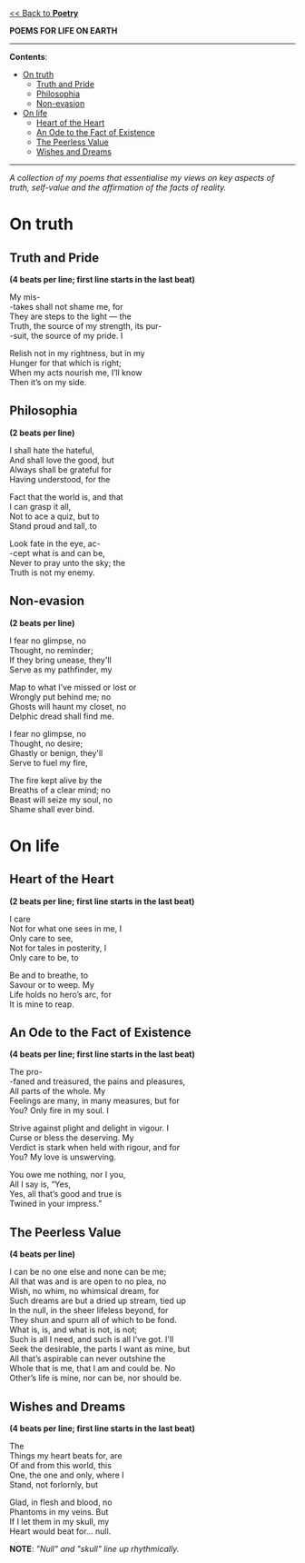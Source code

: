 [<< Back to **Poetry**](https://pranigopu.github.io/art/poetry)

**POEMS FOR LIFE ON EARTH**

---

**Contents**:

- [On truth](#on-truth)
  - [Truth and Pride](#truth-and-pride)
  - [Philosophia](#philosophia)
  - [Non-evasion](#non-evasion)
- [On life](#on-life)
  - [Heart of the Heart](#heart-of-the-heart)
  - [An Ode to the Fact of Existence](#an-ode-to-the-fact-of-existence)
  - [The Peerless Value](#the-peerless-value)
  - [Wishes and Dreams](#wishes-and-dreams)

---

_A collection of my poems that essentialise my views on key aspects of truth, self-value and the affirmation of the facts of reality._

# On truth
## Truth and Pride
**(4 beats per line; first line starts in the last beat)**

My mis- <br>
-takes shall not shame me, for <br>
They are steps to the light — the <br>
Truth, the source of my strength, its pur- <br>
-suit, the source of my pride. I

Relish not in my rightness, but in my <br>
Hunger for that which is right; <br>
When my acts nourish me, I’ll know <br>
Then it’s on my side.

## Philosophia
**(2 beats per line)**

I shall hate the hateful, <br>
And shall love the good, but <br>
Always shall be grateful for <br>
Having understood, for the

Fact that the world is, and that <br>
I can grasp it all, <br>
Not to ace a quiz, but to <br>
Stand proud and tall, to

Look fate in the eye, ac- <br>
-cept what is and can be, <br>
Never to pray unto the sky; the <br>
Truth is not my enemy.

## Non-evasion
**(2 beats per line)**

I fear no glimpse, no <br>
Thought, no reminder; <br>
If they bring unease, they'll <br>
Serve as my pathfinder, my

Map to what I've missed or lost or <br>
Wrongly put behind me; no <br>
Ghosts will haunt my closet, no <br>
Delphic dread shall find me.

I fear no glimpse, no <br>
Thought, no desire; <br>
Ghastly or benign, they'll <br>
Serve to fuel my fire, <br>

The fire kept alive by the <br>
Breaths of a clear mind; no <br>
Beast will seize my soul, no <br>
Shame shall ever bind.

# On life
## Heart of the Heart
**(2 beats per line; first line starts in the last beat)**

I care <br>
Not for what one sees in me, I <br>
Only care to see, <br>
Not for tales in posterity, I <br>
Only care to be, to

Be and to breathe, to <br>
Savour or to weep. My <br>
Life holds no hero’s arc, for <br>
It is mine to reap.

## An Ode to the Fact of Existence
**(4 beats per line; first line starts in the last beat)**

The pro- <br>
-faned and treasured, the pains and pleasures, <br>
All parts of the whole. My <br>
Feelings are many, in many measures, but for <br>
You? Only fire in my soul. I

Strive against plight and delight in vigour. I <br>
Curse or bless the deserving. My <br>
Verdict is stark when held with rigour, and for <br>
You? My love is unswerving.

You owe me nothing, nor I you, <br>
All I say is, “Yes, <br>
Yes, all that’s good and true is <br>
Twined in your impress.”

## The Peerless Value
**(4 beats per line)**

I can be no one else and none can be me; <br>
All that was and is are open to no plea, no <br>
Wish, no whim, no whimsical dream, for <br>
Such dreams are but a dried up stream, tied up <br>
In the null, in the sheer lifeless beyond, for <br>
They shun and spurn all of which to be fond. <br>
What is, is, and what is not, is not; <br>
Such is all I need, and such is all I’ve got. I'll <br>
Seek the desirable, the parts I want as mine, but <br>
All that’s aspirable can never outshine the <br>
Whole that is me, that I am and could be. No <br>
Other’s life is mine, nor can be, nor should be.

## Wishes and Dreams
**(4 beats per line; first line starts in the last beat)**

The <br>
Things my heart beats for, are <br>
Of and from this world, this <br>
One, the one and only, where I <br>
Stand, not forlornly, but

Glad, in flesh and blood, no <br>
Phantoms in my veins. But <br>
If I let them in my skull, my <br>
Heart would beat for... null.

**NOTE**: _"Null" and "skull" line up rhythmically._